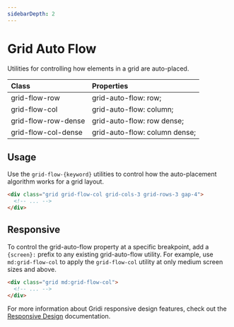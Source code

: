 ```yaml
---
sidebarDepth: 2
---
```


# Grid Auto Flow

Utilities for controlling how elements in a grid are auto-placed.

| Class               | Properties                    |
| :------------------ | :---------------------------- |
| grid-flow-row       | grid-auto-flow: row;          |
| grid-flow-col       | grid-auto-flow: column;       |
| grid-flow-row-dense | grid-auto-flow: row dense;    |
| grid-flow-col-dense | grid-auto-flow: column dense; |

## Usage

Use the `grid-flow-{keyword}` utilities to control how the auto-placement algorithm works for a grid layout.

```html
<div class="grid grid-flow-col grid-cols-3 grid-rows-3 gap-4">
  <!-- ... -->
</div>
```

## Responsive

To control the grid-auto-flow property at a specific breakpoint, add a `{screen}:` prefix to any existing grid-auto-flow utility. For example, use `md:grid-flow-col` to apply the `grid-flow-col` utility at only medium screen sizes and above.

```html
<div class="grid md:grid-flow-col">
  <!-- ... -->
</div>
```

For more information about Gridi responsive design features, check out the <a href="/gridi/guide/responsive-design.html">Responsive Design</a> documentation.
